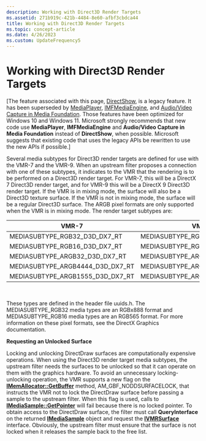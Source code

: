 ```yaml
---
description: Working with Direct3D Render Targets
ms.assetid: 271b919c-421b-4484-8e60-afbf3cbdca44
title: Working with Direct3D Render Targets
ms.topic: concept-article
ms.date: 4/26/2023
ms.custom: UpdateFrequency5
---
```


# Working with Direct3D Render Targets

\[The feature associated with this page, [DirectShow](/windows/win32/directshow/directshow), is a legacy feature. It has been superseded by [MediaPlayer](/uwp/api/Windows.Media.Playback.MediaPlayer), [IMFMediaEngine](/windows/win32/api/mfmediaengine/nn-mfmediaengine-imfmediaengine), and [Audio/Video Capture in Media Foundation](/windows/win32/medfound/audio-video-capture-in-media-foundation). Those features have been optimized for Windows 10 and Windows 11. Microsoft strongly recommends that new code use **MediaPlayer**, **IMFMediaEngine** and **Audio/Video Capture in Media Foundation** instead of **DirectShow**, when possible. Microsoft suggests that existing code that uses the legacy APIs be rewritten to use the new APIs if possible.\]

Several media subtypes for Direct3D render targets are defined for use with the VMR-7 and the VMR-9. When an upstream filter proposes a connection with one of these subtypes, it indicates to the VMR that the rendering is to be performed on a Direct3D render target. For VMR-7, this will be a DirectX 7 Direct3D render target, and for VMR-9 this will be a DirectX 9 Direct3D render target. If the VMR is in mixing mode, the surface will also be a Direct3D texture surface. If the VMR is not in mixing mode, the surface will be a regular Direct3D surface. The ARGB pixel formats are only supported when the VMR is in mixing mode. The render target subtypes are:



| VMR-7                                | VMR-9                                |
|--------------------------------------|--------------------------------------|
| MEDIASUBTYPE\_RGB32\_D3D\_DX7\_RT    | MEDIASUBTYPE\_RGB32\_D3D\_DX9\_RT    |
| MEDIASUBTYPE\_RGB16\_D3D\_DX7\_RT    | MEDIASUBTYPE\_RGB16\_D3D\_DX9\_RT    |
| MEDIASUBTYPE\_ARGB32\_D3D\_DX7\_RT   | MEDIASUBTYPE\_ARGB32\_D3D\_DX9\_RT   |
| MEDIASUBTYPE\_ARGB4444\_D3D\_DX7\_RT | MEDIASUBTYPE\_ARGB4444\_D3D\_DX9\_RT |
| MEDIASUBTYPE\_ARGB1555\_D3D\_DX7\_RT | MEDIASUBTYPE\_ARGB1555\_D3D\_DX9\_RT |



 

These types are defined in the header file uuids.h. The MEDIASUBTYPE\_RGB32 media types are an RGBx888 format and MEDIASUBTYPE\_RGB16 media types are an RGB565 format. For more information on these pixel formats, see the DirectX Graphics documentation.

**Requesting an Unlocked Surface**

Locking and unlocking DirectDraw surfaces are computationally expensive operations. When using the Direct3D render target media subtypes, the upstream filter needs the surfaces to be unlocked so that it can operate on them with the graphics hardware. To avoid an unnecessary locking-unlocking operation, the VMR supports a new flag on the [**IMemAllocator::GetBuffer**](/windows/desktop/api/Strmif/nf-strmif-imemallocator-getbuffer) method, AM\_GBF\_NODDSURFACELOCK, that instructs the VMR not to lock the DirectDraw surface before passing a sample to the upstream filter. When this flag is used, calls to [**IMediaSample::GetPointer**](/windows/desktop/api/Strmif/nf-strmif-imediasample-getpointer) will fail because there is no locked pointer. To obtain access to the DirectDraw surface, the filter must call **QueryInterface** on the returned [**IMediaSample**](/windows/desktop/api/Strmif/nn-strmif-imediasample) object and request the [**IVMRSurface**](/windows/desktop/api/Strmif/nn-strmif-ivmrsurface) interface. Obviously, the upstream filter must ensure that the surface is not locked when it releases the sample back to the free list.

 

 



